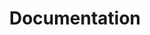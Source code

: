 ---
title: Documentation
keywords: sipeed wiki official, documentation, open source, open source hardware, Lichee, Lichee PI, AI, AIoT, edge AI, face recognition, maixpy, logan, Tang
desc: Wiki of Sipeed official, include software documentation and hardware information, and AIoT data etc.
id: home
layout: home
---
